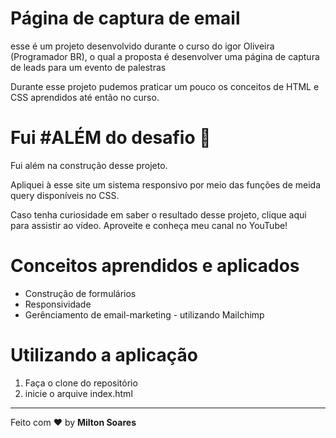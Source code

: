 <h1>Página de captura de email</h1>

<p> esse é um projeto desenvolvido durante o curso do igor Oliveira (Programador BR), o qual a proposta é desenvolver uma página de captura de leads para um evento de palestras </p>
<p>Durante esse projeto pudemos praticar um pouco os conceitos de HTML e CSS aprendidos até então no curso.</p>

# Fui #ALÉM do desafio :rocket:
<p>Fui além na construção desse projeto.</p>
<p>Apliquei à esse site um sistema responsivo por meio das funções de meida query disponíveis no CSS.</p>

<p>Caso tenha curiosidade em saber o resultado desse projeto, clique <a src="https://youtu.be/6Pk1Cm8r23I" target="_blank">aqui</a> para assistir ao vídeo. Aproveite e conheça meu canal no YouTube!</p>


# Conceitos aprendidos e aplicados

<p>
  <ul>
    <li>Construção de formulários</li>
    <li>Responsividade</li>
    <li>Gerênciamento de email-marketing - utilizando Mailchimp </li>
  </ul>
</p>

# Utilizando a aplicação
<p>
  <ol>
    <li>Faça o clone do repositório</li>
    <li>inicie o arquive index.html</li>    
  </ol>
</p>

---

Feito com ❤ by **Milton Soares**